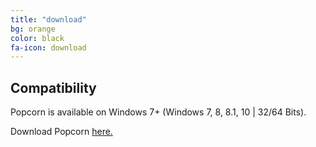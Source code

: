 ```yaml
---
title: "download"
bg: orange
color: black
fa-icon: download
---
```


## Compatibility
Popcorn is available on Windows 7+ (Windows 7, 8, 8.1, 10 | 32/64 Bits).

Download Popcorn <a href="https://github.com/bbougot/Popcorn/releases/download/1.0.0/Setup.exe">here.</a>
